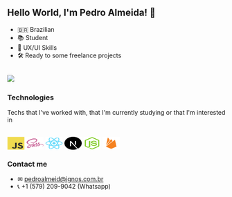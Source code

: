 ## Hello World, I'm Pedro Almeida! 👋

- 🇧🇷 Brazilian
- 📚 Student
- 🎨 UX/UI Skills
- 🛠 Ready to some freelance projects

<br>

<img height="180em" src="https://github-readme-stats.vercel.app/api/top-langs/?username=pedroalmeid&layout=compact&langs_count=7&theme=slateorange"/>

<br>

### Technologies

<p>Techs that I've worked with, that I'm currently studying or that I'm interested in</p>
<div style="display: inline_block"><br>
    <img align="center" alt="JavaScript" height="30" width="40" src="https://github.com/devicons/devicon/blob/master/icons/javascript/javascript-original.svg">
    <img align="center" alt="Sass" height="30" width="40" src="https://github.com/devicons/devicon/blob/master/icons/sass/sass-original.svg">
    <img align="center" alt="ReactJs" height="30" width="40" src="https://github.com/devicons/devicon/blob/master/icons/react/react-original.svg">
    <img align="center" alt="NextJs" height="30" width="40" src="https://github.com/devicons/devicon/blob/master/icons/nextjs/nextjs-original.svg">
    <img align="center" alt="NodeJS" height="30" width="40" src="https://github.com/devicons/devicon/blob/master/icons/nodejs/nodejs-original.svg">
    <img align="center" alt="Firebase" height="30" width="40" src="https://github.com/devicons/devicon/blob/master/icons/firebase/firebase-plain.svg">
</div>

### Contact me

- ✉ pedroalmeid@ignos.com.br
- 📞 +1 (579) 209-9042 (Whatsapp)
